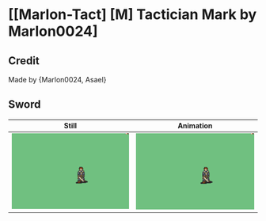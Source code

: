 # [\[Marlon-Tact\] \[M\] Tactician Mark by Marlon0024]

## Credit

Made by {Marlon0024, Asael}
	
## Sword

| Still | Animation |
| :---: | :-------: |
| ![Sword still](./Sword_000.png) | ![Sword animation](./Sword.gif) |
